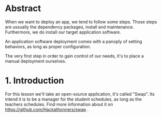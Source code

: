 # Abstract
When we want to deploy an app, we tend to follow some steps. Those steps are ussually the dependency packages, install and maintenance. Furthermore, we do install our target application software.

An application software deployment comes with a panoply of setting behaviors, as long as proper configuration.

The very first step in order to gain control of our needs, it's to place a manual deployment ourselves.

# 1. Introduction
For this lesson we'll take an open-source application, it's called "Swap". Its intend it is to be a manager for the student schedules, as long as the teachers schedules. Find more information about it on https://github.com/Hackathonners/swap .
